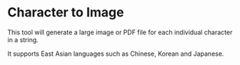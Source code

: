 Character to Image
===============

This tool will generate a large image or PDF file for each individual character in a string. 

It supports East Asian languages such as Chinese, Korean and Japanese.